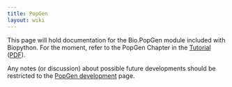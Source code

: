```yaml
---
title: PopGen
layout: wiki
---
```


This page will hold documentation for the Bio.PopGen module included
with Biopython. For the moment, refer to the PopGen Chapter in the
[Tutorial](http://biopython.org/DIST/docs/tutorial/Tutorial.html)
([PDF](http://biopython.org/DIST/docs/tutorial/Tutorial.pdf)).

Any notes (or discussion) about possible future developments should be
restricted to the [PopGen development](PopGen_dev "wikilink") page.
